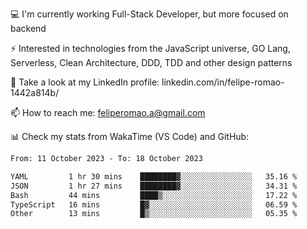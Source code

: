 💻 I'm currently working Full-Stack Developer, but more focused on backend

⚡ Interested in technologies from the JavaScript universe, GO Lang, Serverless, Clean Architecture, DDD, TDD and other design patterns

👥 Take a look at my LinkedIn profile: linkedin.com/in/felipe-romao-1442a814b/

📫 How to reach me: feliperomao.a@gmail.com

📊 Check my stats from WakaTime (VS Code) and GitHub:

<!--START_SECTION:waka-->

```txt
From: 11 October 2023 - To: 18 October 2023

YAML         1 hr 30 mins    ████████▓░░░░░░░░░░░░░░░░   35.16 %
JSON         1 hr 27 mins    ████████▓░░░░░░░░░░░░░░░░   34.31 %
Bash         44 mins         ████▒░░░░░░░░░░░░░░░░░░░░   17.22 %
TypeScript   16 mins         █▓░░░░░░░░░░░░░░░░░░░░░░░   06.59 %
Other        13 mins         █▒░░░░░░░░░░░░░░░░░░░░░░░   05.35 %
```

<!--END_SECTION:waka-->
